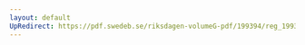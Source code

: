 ```yaml
---
layout: default
UpRedirect: https://pdf.swedeb.se/riksdagen-volumeG-pdf/199394/reg_199394/reg_199394_0193.pdf
---
```

